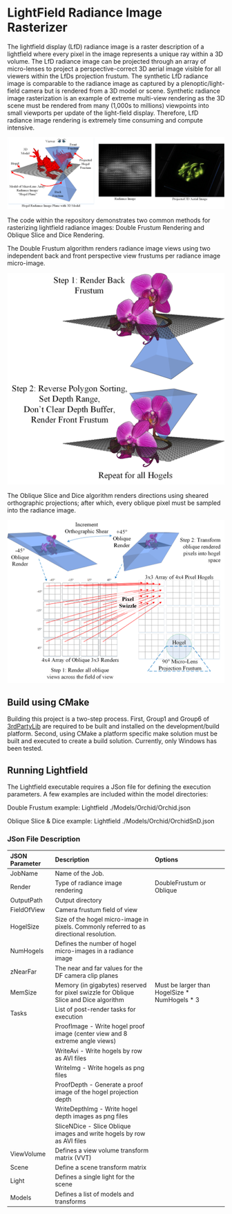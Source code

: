# LightField Radiance Image Rasterizer

The lightfield display (LfD) radiance image is a raster description of a lightfield where every pixel in the image represents a unique ray within a 3D volume.  The LfD radiance image can be projected through an array of micro-lenses to project a perspective-correct 3D aerial image visible for all viewers within the LfDs projection frustum.  The synthetic LfD radiance image is comparable to the radiance image as captured by a plenoptic/light-field camera but is rendered from a 3D model or scene.  Synthetic radiance image rasterization is an example of extreme multi-view rendering as the 3D scene must be rendered from many (1,000s to millions) viewpoints into small viewports per update of the light-field display.  Therefore, LfD radiance image rendering is extremely time consuming and compute intensive. 

![Lightfield Rendering Definitions](../../Doc/Images/Definitions.png)

The code within the repository demonstrates two common methods for rasterizing lightfield radiance images: Double Frustum Rendering and Oblique Slice and Dice Rendering.

The Double Frustum algorithm renders radiance image views using two independent back and front perspective view frustums per radiance image micro-image. 

![Double Frustum Rendering](../../Doc/Images/DoubleFrustum.png)

The Oblique Slice and Dice algorithm renders directions using sheared orthographic projections; after which, every oblique pixel must be sampled into the radiance image.

![Oblique Slice and Dice](../../Doc/Images/Oblique.png)


## Build using CMake
Building this project is a two-step process.  First, Group1 and Group6 of [3rdPartyLib](https://github.com/TLBurnett3/3rdPartyLibs) are required to be built and installed on the development/build platform.  Second, using CMake a platform specific make solution must be built and executed to create a build solution.  Currently, only Windows has been tested.

## Running Lightfield
The Lightfield executable requires a JSon file for defining the execution parameters.  A few examples are included within the model directories: 

Double Frustum example: Lightfield ./Models/Orchid/Orchid.json

Oblique Slice & Dice example: Lightfield ./Models/Orchid/OrchidSnD.json

### JSon File Description

| JSON Parameter    | Description                                                      | Options                                                 |
|:------------------|:-----------------------------------------------------------------|:--------------------------------------------------------|
| JobName           | Name of the Job.                                                 |                                                         |
| Render            | Type of radiance image rendering                                 | DoubleFrustum or Oblique                                |
| OutputPath        | Output directory                                                 |                                                         |
| FieldOfView       | Camera frustum field of view                                     |                                                         |
| HogelSize         | Size of the hogel micro-image in pixels.  Commonly referred to as directional resolution. |                                |
| NumHogels         | Defines the number of hogel micro-images in a radiance image     |                                                         | 
| zNearFar          | The near and far values for the DF camera clip planes            |                                                         |
| MemSize           | Memory (in gigabytes) reserved for pixel swizzle for Oblique Slice and Dice algorithm     | Must be larger than HogelSize * NumHogels  * 3          |
| Tasks             | List of post-render tasks for execution                          |                                                         |
|                   | ProofImage - Write hogel proof image (center view and 8 extreme angle views) |                                             |
|                   | WriteAvi - Write hogels by row as AVI files                      |                                                         |
|                   | WriteImg - Write hogels as png files                             |                                                         |
|                   | ProofDepth - Generate a proof image of the hogel projection depth |                                                        |
|                   | WriteDepthImg - Write hogel depth images as png files            |                                                         |
|                   | SliceNDice - Slice Oblique images and write hogels by row as AVI files  |                                                  |
| ViewVolume        | Defines a view volume transform matrix (VVT)                     |                                                         |
| Scene             | Define a scene transform matrix                                  |                                                         |
| Light             | Defines a single light for the scene                             |                                                         |
| Models            | Defines a list of models and transforms                          |                                                         |
